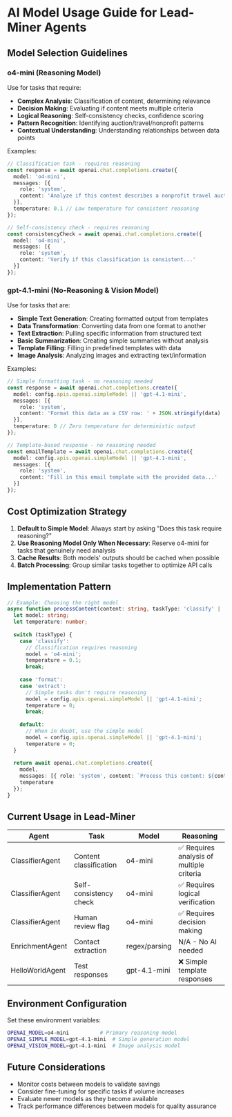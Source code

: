 # AI Model Usage Guide for Lead-Miner Agents

## Model Selection Guidelines

### o4-mini (Reasoning Model)
Use for tasks that require:
- **Complex Analysis**: Classification of content, determining relevance
- **Decision Making**: Evaluating if content meets multiple criteria
- **Logical Reasoning**: Self-consistency checks, confidence scoring
- **Pattern Recognition**: Identifying auction/travel/nonprofit patterns
- **Contextual Understanding**: Understanding relationships between data points

Examples:
```typescript
// Classification task - requires reasoning
const response = await openai.chat.completions.create({
  model: 'o4-mini',
  messages: [{
    role: 'system',
    content: 'Analyze if this content describes a nonprofit travel auction...'
  }],
  temperature: 0.1 // Low temperature for consistent reasoning
});

// Self-consistency check - requires reasoning
const consistencyCheck = await openai.chat.completions.create({
  model: 'o4-mini',
  messages: [{
    role: 'system',
    content: 'Verify if this classification is consistent...'
  }]
});
```

### gpt-4.1-mini (No-Reasoning & Vision Model)
Use for tasks that are:
- **Simple Text Generation**: Creating formatted output from templates
- **Data Transformation**: Converting data from one format to another
- **Text Extraction**: Pulling specific information from structured text
- **Basic Summarization**: Creating simple summaries without analysis
- **Template Filling**: Filling in predefined templates with data
- **Image Analysis**: Analyzing images and extracting text/information

Examples:
```typescript
// Simple formatting task - no reasoning needed
const response = await openai.chat.completions.create({
  model: config.apis.openai.simpleModel || 'gpt-4.1-mini',
  messages: [{
    role: 'system',
    content: 'Format this data as a CSV row: ' + JSON.stringify(data)
  }],
  temperature: 0 // Zero temperature for deterministic output
});

// Template-based response - no reasoning needed
const emailTemplate = await openai.chat.completions.create({
  model: config.apis.openai.simpleModel || 'gpt-4.1-mini',
  messages: [{
    role: 'system',
    content: 'Fill in this email template with the provided data...'
  }]
});
```

## Cost Optimization Strategy

1. **Default to Simple Model**: Always start by asking "Does this task require reasoning?"
2. **Use Reasoning Model Only When Necessary**: Reserve o4-mini for tasks that genuinely need analysis
3. **Cache Results**: Both models' outputs should be cached when possible
4. **Batch Processing**: Group similar tasks together to optimize API calls

## Implementation Pattern

```typescript
// Example: Choosing the right model
async function processContent(content: string, taskType: 'classify' | 'format' | 'extract') {
  let model: string;
  let temperature: number;
  
  switch (taskType) {
    case 'classify':
      // Classification requires reasoning
      model = 'o4-mini';
      temperature = 0.1;
      break;
      
    case 'format':
    case 'extract':
      // Simple tasks don't require reasoning
      model = config.apis.openai.simpleModel || 'gpt-4.1-mini';
      temperature = 0;
      break;
      
    default:
      // When in doubt, use the simple model
      model = config.apis.openai.simpleModel || 'gpt-4.1-mini';
      temperature = 0;
  }
  
  return await openai.chat.completions.create({
    model,
    messages: [{ role: 'system', content: `Process this content: ${content}` }],
    temperature
  });
}
```

## Current Usage in Lead-Miner

| Agent | Task | Model | Reasoning |
|-------|------|-------|-----------|
| ClassifierAgent | Content classification | o4-mini | ✅ Requires analysis of multiple criteria |
| ClassifierAgent | Self-consistency check | o4-mini | ✅ Requires logical verification |
| ClassifierAgent | Human review flag | o4-mini | ✅ Requires decision making |
| EnrichmentAgent | Contact extraction | regex/parsing | N/A - No AI needed |
| HelloWorldAgent | Test responses | gpt-4.1-mini | ❌ Simple template responses |

## Environment Configuration

Set these environment variables:
```bash
OPENAI_MODEL=o4-mini          # Primary reasoning model
OPENAI_SIMPLE_MODEL=gpt-4.1-mini  # Simple generation model
OPENAI_VISION_MODEL=gpt-4.1-mini  # Image analysis model
```

## Future Considerations

- Monitor costs between models to validate savings
- Consider fine-tuning for specific tasks if volume increases
- Evaluate newer models as they become available
- Track performance differences between models for quality assurance 